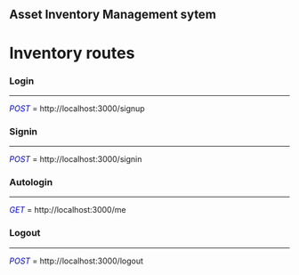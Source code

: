 ## Asset Inventory Management sytem

# Inventory routes

### Login
<hr/>
<p><em style = "color: blue">POST</em> = http://localhost:3000/signup </p>

### Signin
<hr/>
<p><em style = "color: blue">POST</em> = http://localhost:3000/signin </p>

### Autologin
<hr/>
<p><em style = "color: blue">GET</em> = http://localhost:3000/me </p>

### Logout
<hr/>
<p><em style = "color: blue">POST</em> = http://localhost:3000/logout </p>